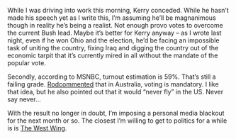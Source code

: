 While I was driving into work this morning, Kerry conceded. While he
hasn’t made his speech yet as I write this, I’m assuming he’ll be
magnanimous though in reality he’s being a realist. Not enough provo
votes to overcome the current Bush lead. Maybe it’s better for Kerry
anyway – as I wrote last night, even if he won Ohio and the election,
he’d be facing an impossible task of uniting the country, fixing Iraq
and digging the country out of the economic tarpit that it’s currently
mired in all without the mandate of the popular vote.

Secondly, according to MSNBC, turnout estimation is 59%. That’s still a
failing grade.
[Rod](http://www.rodtempleton.net/)[commented](http://devhawk.net/CommentView.aspx?guid=8ee683d6-94ff-4d0f-882f-73ba780ad3d5)
that in Australia, voting is mandatory. I like that idea, but he also
pointed out that it would “never fly” in the US. Never say never…

With the result no longer in doubt, I’m imposing a personal media
blackout for the next month or so. The closest I’m willing to get to
politics for a while is is [The West
Wing](http://www.nbc.com/The_West_Wing/index.html).
